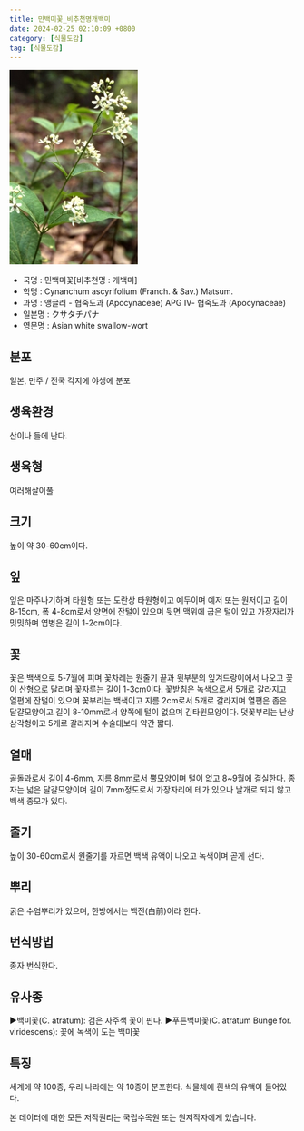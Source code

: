 ```yaml
---
title: 민백미꽃_비추천명개백미
date: 2024-02-25 02:10:09 +0800
category: [식물도감]
tag: [식물도감]
---
```




![민백미꽃[비추천명 : 개백미]](/assets/img/fileUpload/plants/basic/Asclepiadaceae/Cynanchum/13941/1_th2.JPG)
- 국명 : 민백미꽃[비추천명 : 개백미]
- 학명 : Cynanchum ascyrifolium (Franch. & Sav.) Matsum.
- 과명 : 앵글러 - 협죽도과 (Apocynaceae) APG Ⅳ- 협죽도과 (Apocynaceae)
- 일본명 : クサタチパナ
- 영문명 : Asian white swallow-wort


## 분포
일본, 만주 / 전국 각지에 야생에 분포
## 생육환경
산이나 들에 난다.
## 생육형
여러해살이풀 
## 크기
높이 약 30-60cm이다.
## 잎
잎은 마주나기하며 타원형 또는 도란상 타원형이고 예두이며 예저 또는 원저이고 길이 8-15cm, 폭 4-8cm로서 양면에 잔털이 있으며 뒷면 맥위에 굽은 털이 있고 가장자리가 밋밋하며 엽병은 길이 1-2cm이다.
## 꽃
꽃은 백색으로 5-7월에 피며 꽃차례는 원줄기 끝과 윗부분의 잎겨드랑이에서 나오고 꽃이 산형으로 달리며 꽃자루는 길이 1-3cm이다. 꽃받침은 녹색으로서 5개로 갈라지고 열편에 잔털이 있으며 꽃부리는 백색이고 지름 2cm로서 5개로 갈라지며 열편은 좁은 달걀모양이고 길이 8-10mm로서 양쪽에 털이 없으며 긴타원모양이다. 덧꽃부리는 난상 삼각형이고 5개로 갈라지며 수술대보다 약간 짧다.
## 열매
골돌과로서 길이 4-6mm, 지름 8mm로서 뿔모양이며 털이 없고 8~9월에 결실한다. 종자는 넓은 달걀모양이며 길이 7mm정도로서 가장자리에 테가 있으나 날개로 되지 않고 백색 종모가 있다.
## 줄기
높이 30-60cm로서 원줄기를 자르면 백색 유액이 나오고 녹색이며 곧게 선다.
## 뿌리
굵은 수염뿌리가 있으며, 한방에서는 백전(白前)이라 한다.
## 번식방법
종자 번식한다.
## 유사종
▶백미꽃(C. atratum): 검은 자주색 꽃이 핀다.
▶푸른백미꽃(C. atratum Bunge for. viridescens): 꽃에 녹색이 도는 백미꽃
## 특징
세계에 약 100종, 우리 나라에는 약 10종이 분포한다. 식물체에 흰색의 유액이 들어있다.






본 데이터에 대한 모든 저작권리는 국립수목원 또는 원저작자에게 있습니다.
